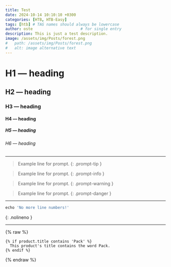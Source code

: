 ```yaml
---
title: Test
date: 2024-10-14 10:10:10 +0300
categories: [HTB, HTB-Easy]
tags: [htb] # TAG names should always be lowercase
author: oste                     # for single entry
description: This is just a test description.
image: /assets/img/Posts/forest.png
#   path: /assets/img/Posts/forest.png
#   alt: image alternative text
---
```



# H1 — heading
## H2 — heading
### H3 — heading
#### H4 — heading
##### H5 — heading
###### H6 — heading

----

> Example line for prompt.
{: .prompt-tip }


> Example line for prompt.
{: .prompt-info }


> Example line for prompt.
{: .prompt-warning }


> Example line for prompt.
{: .prompt-danger }


---------


```js
echo 'No more line numbers!'
```
{: .nolineno }


---------



{% raw %}
```liquid
{% if product.title contains 'Pack' %}
  This product's title contains the word Pack.
{% endif %}
```
{% endraw %}